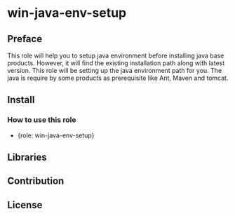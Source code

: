 # win-java-env-setup


## Preface
This role will help you to setup java environment before installing java base products.
However, it will find the existing installation path along with latest version.
This role will be setting up the java environment path for you.
The java is require by some products as prerequisite like Ant, Maven and tomcat.


## Install


### How to use this role
- {role: win-java-env-setup}

## Libraries

## Contribution

## License

